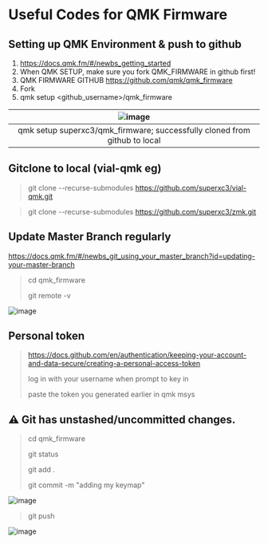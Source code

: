 # Useful Codes for QMK Firmware

## Setting up QMK Environment & push to github
1. https://docs.qmk.fm/#/newbs_getting_started
2. When QMK SETUP, make sure you fork QMK_FIRMWARE in github first!
3. QMK FIRMWARE GITHUB https://github.com/qmk/qmk_firmware
4. Fork
5. qmk setup <github_username>/qmk_firmware

|![image](https://user-images.githubusercontent.com/79617315/156263094-8f47d615-f63e-4930-85e6-6b13e366a2d5.png)|
|:--:|
|qmk setup superxc3/qmk_firmware; successfully cloned from github to local|

## Gitclone to local (vial-qmk eg)
> git clone --recurse-submodules https://github.com/superxc3/vial-qmk.git

> git clone --recurse-submodules https://github.com/superxc3/zmk.git

## Update Master Branch regularly
https://docs.qmk.fm/#/newbs_git_using_your_master_branch?id=updating-your-master-branch

 > cd qmk_firmware
 > 
 > git remote -v
 
![image](https://user-images.githubusercontent.com/79617315/156263488-c43c2600-6abf-41ef-8c17-2968902f718f.png)


## Personal token
> https://docs.github.com/en/authentication/keeping-your-account-and-data-secure/creating-a-personal-access-token
> 
> log in with your username when prompt to key in
> 
> paste the token you generated earlier in qmk msys

## ⚠ Git has unstashed/uncommitted changes.
> cd qmk_firmware
> 
> git status
> 
> git add .
> 
> git commit -m "adding my keymap"

![image](https://user-images.githubusercontent.com/79617315/156268287-45eb39a9-5243-4c56-8974-9da376a96d0e.png)

> git push

![image](https://user-images.githubusercontent.com/79617315/156268371-0da625ac-73a1-4f1b-a97b-1774786efec6.png)

